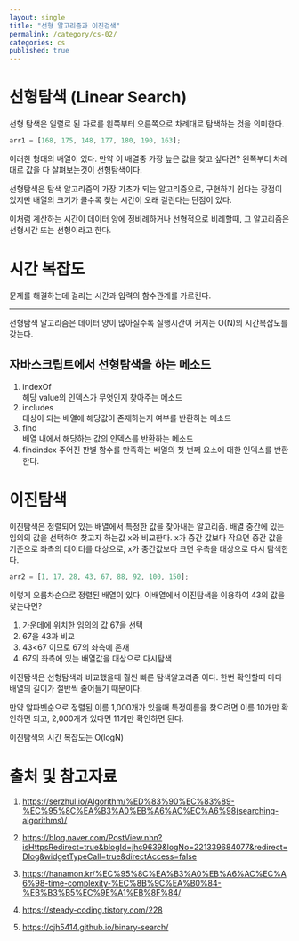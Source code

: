 ```yaml
---
layout: single
title: "선형 알고리즘과 이진검색"
permalink: /category/cs-02/
categories: cs
published: true
---
```


# 선형탐색 (Linear Search)

선형 탐색은 일렬로 된 자료를 왼쪽부터 오른쪽으로 차례대로 탐색하는 것을 의미한다.

```js
arr1 = [168, 175, 148, 177, 180, 190, 163];
```

이러한 형태의 배열이 있다.
만약 이 배열중 가장 높은 값을 찾고 싶다면?
왼쪽부터 차례대로 값을 다 살펴보는것이 선형탐색이다.

선형탐색은 탐색 알고리즘의 가장 기초가 되는 알고리즘으로, 구현하기 쉽다는 장점이 있지만
배열의 크기가 클수록 찾는 시간이 오래 걸린다는 단점이 있다.

이처럼 계산하는 시간이 데이터 양에 정비례하거나 선형적으로 비례할때, 그 알고리즘은 선형시간 또는 선형이라고 한다.

# 시간 복잡도



문제를 해결하는데 걸리는 시간과 입력의 함수관계를 가르킨다.

---

선형탐색 알고리즘은 데이터 양이 많아질수록 실행시간이 커지는 O(N)의 시간복잡도를 갖는다.



## 자바스크립트에서 선형탐색을 하는 메소드

1. indexOf  
   해당 value의 인덱스가 무엇인지 찾아주는 메소드
2. includes  
   대상이 되는 배열에 해당값이 존재하는지 여부를 반환하는 메소드
3. find  
   배열 내에서 해당하는 값의 인덱스를 반환하는 메소드
4. findindex
   주어진 판별 함수를 만족하는 배열의 첫 번째 요소에 대한 인덱스를 반환한다.

# 이진탐색

이진탐색은 정렬되어 있는 배열에서 특정한 값을 찾아내는 알고리즘. 배열 중간에 있는 임의의 값을 선택하여 찾고자 하는값 x와 비교한다. x가 중간 값보다 작으면 중간 값을 기준으로 좌측의 데이터를 대상으로, x가 중간값보다 크면 우측을 대상으로 다시 탐색한다.

```js
arr2 = [1, 17, 28, 43, 67, 88, 92, 100, 150];
```

이렇게 오름차순으로 정렬된 배열이 있다.
이배열에서 이진탐색을 이용하여 43의 값을 찾는다면?

1. 가운데에 위치한 임의의 값 67을 선택
2. 67을 43과 비교
3. 43<67 이므로 67의 좌측에 존재
4. 67의 좌측에 있는 배열값을 대상으로 다시탐색

이진탐색은 선형탐색과 비교했을때 훨씬 빠른 탐색알고리즘 이다. 한번 확인할때 마다 배열의 길이가 절반씩 줄어들기 때문이다.

만약 알파벳순으로 정렬된 이름 1,000개가 있을때 특정이름을 찾으려면 이름 10개만 확인하면 되고, 2,000개가 있다면 11개만 확인하면 된다.

이진탐색의 시간 복잡도는 O(logN)


# 출처 및 참고자료

1. https://serzhul.io/Algorithm/%ED%83%90%EC%83%89-%EC%95%8C%EA%B3%A0%EB%A6%AC%EC%A6%98(searching-algorithms)/

2. https://blog.naver.com/PostView.nhn?isHttpsRedirect=true&blogId=jhc9639&logNo=221339684077&redirect=Dlog&widgetTypeCall=true&directAccess=false

3. https://hanamon.kr/%EC%95%8C%EA%B3%A0%EB%A6%AC%EC%A6%98-time-complexity-%EC%8B%9C%EA%B0%84-%EB%B3%B5%EC%9E%A1%EB%8F%84/

4. https://steady-coding.tistory.com/228

5. https://cjh5414.github.io/binary-search/

